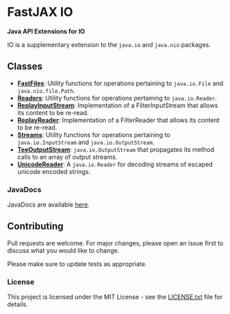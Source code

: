 # FastJAX IO

**Java API Extensions for IO**

IO is a supplementary extension to the `java.io` and `java.nio` packages.

## Classes

* **[FastFiles](src/main/java/org/fastjax/io/FastFiles.java)**: Utility functions for operations pertaining to `java.io.File` and `java.nio.file.Path`.
* **[Readers](src/main/java/org/fastjax/io/Readers.java)**: Utility functions for operations pertaining to `java.io.Reader`.
* **[ReplayInputStream](src/main/java/org/fastjax/io/ReplayInputStream.java)**: Implementation of a FilterInputStream that allows its content to be re-read.
* **[ReplayReader](src/main/java/org/fastjax/io/ReplayReader.java)**: Implementation of a FilterReader that allows its content to be re-read.
* **[Streams](src/main/java/org/fastjax/io/Streams.java)**: Utility functions for operations pertaining to `java.io.InputStream` and `java.io.OutputStream`.
* **[TeeOutputStream](src/main/java/org/fastjax/io/TeeOutputStream.java)**: `java.io.OutputStream` that propagates its method calls to an array of output streams.
* **[UnicodeReader](src/main/java/org/fastjax/io/UnicodeReader.java)**: A `java.io.Reader` for decoding streams of escaped unicode encoded strings.

### JavaDocs

JavaDocs are available [here](https://www.fastjax.org/javadocs/org/fastjax/io/package-summary.html).

## Contributing

Pull requests are welcome. For major changes, please open an issue first to discuss what you would like to change.

Please make sure to update tests as appropriate.

### License

This project is licensed under the MIT License - see the [LICENSE.txt](LICENSE.txt) file for details.